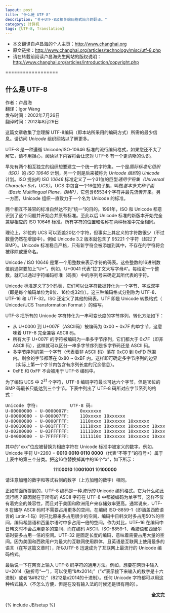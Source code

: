 ```yaml
---
layout: post
title: "什么是 UTF-8"
description: "关于UTF-8及相关编码格式简介的翻译。"
category: 计算机
tags: [UTF-8, Translation]
---
```

<ul>
<li>本文翻译自卢昌海的个人主页：<a href="http://www.changhai.org" target="_blank">http://www.changhai.org</a></li>
<li>原文链接：<a href="http://www.changhai.org/articles/technology/misc/utf-8.php" target="_blank">http://www.changhai.org/articles/technology/misc/utf-8.php</a></li>
<li>请在转载前阅读卢昌海先生网站的版权说明：<a href="http://www.changhai.org/articles/introduction/copyright.php" target="_blank">http://www.changhai.org/articles/introduction/copyright.php</a></li>
</ul>
<p>==================</p>
<h2><strong>什么是 UTF-8</strong></h2>
<p>作者：卢昌海<br />翻译：Igor Wang<br />发布时间：2002年7月26日<br />翻译时间：2012年8月29日</p>
<p>这篇文章收集了您理解 UTF-8编码（即本站所采用的编码方式）所需的最少信息。请访问 <em>Unicode</em> 组织网站以了解更多。</p>
<p>UTF-8 是一种遵循 Unicode/ISO-10646 标准的流行编码格式，如果您还不太了解它，请不用担心，阅读以下内容将会让您对 UTF-8 有一个更清晰的认识。</p>
<p>早先有两个相互独立的组织想要建立一个统一的字符集。一个是<em>国际标准化组织（ISO）</em>的 <em>ISO 10646</em> 计划，另一个则是后来被称为<em> Unicode 组织</em>的 <em>Unicode</em> 计划。ISO 提出的 <em>ISO 10646 </em>标准定义了一个31位的巨型<em>通用字符集（Universal Character Set，UCS）</em>。UCS 中包含一个16位的子集，叫做<em>基本多文种平面（Basic Multilingual Plane，BMP）</em>，它包含65534个字符并最先流传开来。另一方面，Unicode 组织一直致力于一个名为 Unicode 的标准。</p>
<p>两个相互不兼容的标准自然达不到&ldquo;统一&rdquo;的目的。1991年，ISO 和 Unicode 都意识到了这个问题并开始合并原有标准。至此以后 Unicode 标准的新版本开始完全兼容相应的 ISO 10646 标准。所有字符的位置和名称在两种标准中完全相同。</p>
<p>理论上，31位的 UCS 可以涵盖20亿个字符，但事实上其定义的字符数很少（不过数量仍然在增加中）。例如 Unicode 3.2 版本就包含了 95221 个字符（超过了 BMP）。Unicode 标准稳且严格，只有新字符会被添加到其中，不存在的字符将会被移除或重命名。</p>
<p>Unicode / ISO 10646 是第一个用整数来表示字符的码表。这些整数的16进制数值前通常要加上&ldquo;U+&rdquo;。例如，U+0041 代表&ldquo;拉丁文大写字母A&rdquo;。每给定一个整数，就可以通过字符编码标准（码表）中的序列号来确定其所代表的字符。</p>
<p>Unicode 标准定义了3个码表，它们可以让字符数据转化为一个字节、字或双字（即是每个编码单位为8位、16位或32位）。这三种编码格式分别称为 UTF-8、UTF-16 和 UTF-32。ISO 还定义了其他的码表。UTF 即是 Unicode 转换格式（ Unicode/UCS Transformation Format ）的缩写。</p>
<p>UTF-8 把所有的 Unicode 字符转化为一串可变长度的字节序列，转化方法如下：</p>
<ul>
<li>从 U+0000 到 U+007F（ASCII码）被编码为 0x00 ~ 0x7F 的单字节，这意味着 UTF-8 完全兼容 ASCII 码。</li>
<li>所有大于 U+007F 的字符被编码为一串多字节序列，它们都大于 0x7F（即非 ASCII 码），这样就可以区分一串多字节序列是多字节码还是 ASCII 码。</li>
<li>多字节序列的第一个字节（代表着非 ASCII 码）落在 0xC0 到 0xFD 范围内。剩余的字节都落在 0x80 ~ 0xBF 内。这样即可确定多字节序列的边界（实际上第一个字节内包含有序列长度的冗余信息）。</li>
<li>0xFE 和 0xFF 不会被用于 UTF-8 编码中。</li>
</ul>
<div>为了编码 UCS 中 2<sup>31&nbsp;</sup>个字符，UTF-8 编码字符最长可达六个字节，但是16位的 BMP 码最长只能达到三个字节。下表中列出了 UTF-8 码所对应字节系列的格式：</div>
<pre>Unicode 字符:			UTF-8 码:
U-00000000 - U-0000007F:	0xxxxxxx
U-00000080 - U-000007FF:	110xxxxx 10xxxxxx
U-00000800 - U-0000FFFF:	1110xxxx 10xxxxxx 10xxxxxx
U-00010000 - U-001FFFFF:	11110xxx 10xxxxxx 10xxxxxx 10xxxxxx
U-00200000 - U-03FFFFFF:	111110xx 10xxxxxx 10xxxxxx 10xxxxxx 10xxxxxx
U-04000000 - U-7FFFFFFF:	1111110x 10xxxxxx 10xxxxxx 10xxxxxx 10xxxxxx 10xxxxxx
</pre>
<p>其中的"xxx"位应被替换为相应字符在 Unicode 标准中被定义的数字。例如，Unicode 字符 U+2260 = <strong>0010 0010 0110 0000</strong>（代表&ldquo;不等于&rdquo;的符号&ne;）属于上表中的第三个分类。把这16位替换掉其中的16个&ldquo;x&rdquo;，如下所示：</p>
<p style="text-align:center;">1110<strong>0010</strong> 10<strong>001001</strong> 10<strong>100000</strong></p>
<p>请注意加粗的数字和等式右侧的数字（上方加粗的数字）相同。</p>
<p>正如前面所提到的，UTF-8 编码是一种<em>流行的</em> Unicode 编码格式。它为什么如此流行呢？原因就在于所有的 ASCII 字符在 UTF-8 中都被编码为单字节，这样不仅有着完全的兼容性，而且对于美国和欧洲用户来存储效率更高。通常说来，UTF-8 在储存 ASCII 码时不需要占用更多的空间，在编码 ISO-8859-1（即涵盖西欧语言的 Latin-1 码）时只比原来多占用很少的空间，编码中日韩文时多占用50%的空间，编码希腊语和西里尔语时中多占用一倍的空间。作为对比，UTF-16 在编码中日韩文时不会占用更多的空间，而在编码 ASCII、ISO-8859-1、希腊语和西里尔语时要多占用一倍的空间。UTF-32 是固定长度的编码，意味着需要占用大量的空间。因为美国和西欧用户为最大的互联网使用群体，且英语是互联网上使用最多的语言（在写这篇文章时），所以UTF-8 迅速成为了互联网上最流行的 Unicode 编码格式。</p>
<p>最后说一下在网页上输入 UTF-8 码字符的通用方法。例如，想要在网页中输入 U+2014（破折号&ldquo;&mdash;&rdquo;），可以使用&ldquo;&amp;#x2014;&rdquo;（&ldquo;x&rdquo;表示接下来输入的数字是十六进制）或者&ldquo;&amp;#8212;&rdquo;（8212是x2014的十进制）。任何 Unicode 字符都可以用这种格式输入（不怎么方便，但是在没有输入法的时候还是很有用的）。</p>
<p style="text-align:right;"><strong>全文完</strong></p>

{% include JB/setup %}
